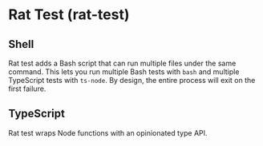 # Rat Test (rat-test)

## Shell

Rat test adds a Bash script that can run multiple files under the same command. This lets you run multiple Bash tests
with `bash` and multiple TypeScript tests with `ts-node`. By design, the entire process will exit on the first failure.

## TypeScript

Rat test wraps Node functions with an opinionated type API.
